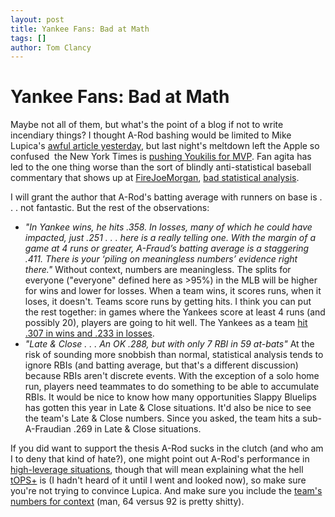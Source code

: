 ```yaml
---
layout: post
title: Yankee Fans: Bad at Math
tags: []
author: Tom Clancy
---
```


# Yankee Fans: Bad at Math

Maybe not all of them, but what's the point of a blog if not to write incendiary things? I thought A-Rod bashing would be limited to Mike Lupica's <a href="http://www.nydailynews.com/sports/baseball/yankees/2008/08/25/2008-08-25_as_days_wind_down_arod_must_step_up.html" target="_blank">awful article yesterday</a>, but last night's meltdown left the Apple so confused  the New York Times is <a href="http://www.nytimes.com/2008/08/27/sports/baseball/27curry.html?_r=2&amp;adxnnl=1&amp;oref=slogin&amp;ref=sports&amp;adxnnlx=1219835246-sDYAxb3tB0Ub1zLp8MslVw&amp;oref=slogin" target="_blank">pushing Youkilis for MVP</a>. Fan agita has led to the one thing worse than the sort of blindly anti-statistical baseball commentary that shows up at <a href="http://www.firejoemorgan.com/" target="_blank">FireJoeMorgan</a>, <a href="http://www.bugsandcranks.com/new-york-yankees/edward-valentine/a-fraud-right-back-where-he-started/" target="_blank">bad statistical analysis</a>.

I will grant the author that A-Rod's batting average with runners on base is . . . not fantastic. But the rest of the observations:
<ul>
	<li><em>"In Yankee wins, he hits .358. In losses, many of which he could have impacted, just .251 . . . here is a really telling one. With the margin of a game at 4 runs or greater, A-Fraud’s batting average is a staggering .411. There is your ‘piling on meaningless numbers’ evidence right there."</em> Without context, numbers are meaningless. The splits for everyone ("everyone" defined here as &gt;95%) in the MLB will be higher for wins and lower for losses. When a team wins, it scores runs, when it loses, it doesn't. Teams score runs by getting hits. I think you can put the rest together: in games where the Yankees score at least 4 runs (and possibly 20), players are going to hit well. The Yankees as a team <a href="http://www.baseball-reference.com/pi/bsplit.cgi?team=NYY&amp;year=2008" target="_blank">hit .307 in wins and .233 in losses</a>.</li>
	<li><em>"Late &amp; Close . . . An OK .288, but with only 7 RBI in 59 at-bats"</em> At the risk of sounding more snobbish than normal, statistical analysis tends to ignore RBIs (and batting average, but that's a different discussion) because RBIs aren't discrete events. With the exception of a solo home run, players need teammates to do something to be able to accumulate RBIs. It would be nice to know how many opportunities Slappy Bluelips has gotten this year in Late &amp; Close situations. It'd also be nice to see the team's Late &amp; Close numbers. Since you asked, the team hits a sub-A-Fraudian .269 in Late &amp; Close situations.</li>
</ul>
If you did want to support the thesis A-Rod sucks in the clutch (and who am I to deny that kind of hate?), one might point out A-Rod's performance in <a href="http://www.baseball-reference.com/pi/bsplit.cgi?n1=rodrial01&amp;year=2008#wpa-lever" target="_blank">high-leverage situations</a>, though that will mean explaining what the hell <a href="http://www.baseball-reference.com/about/pi_glossary.shtml#pops" target="_blank">tOPS+</a> is (I hadn't heard of it until I went and looked now), so make sure you're not trying to convince Lupica. And make sure you include the <a href="http://www.baseball-reference.com/pi/bsplit.cgi?team=NYY&amp;year=2008" target="_blank">team's numbers for context</a> (man, 64 versus 92 is pretty shitty).
